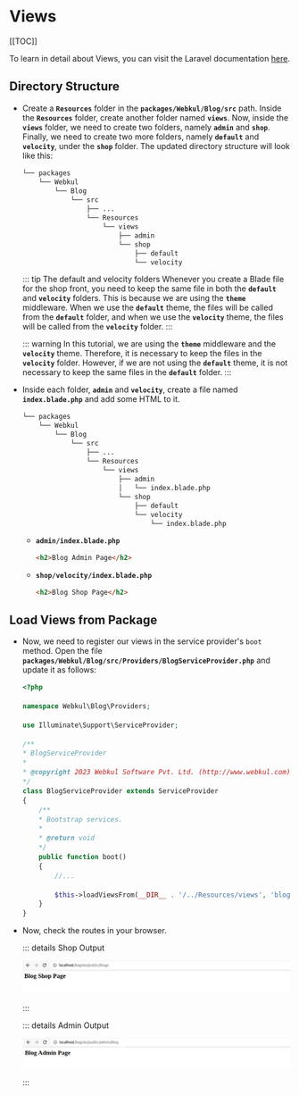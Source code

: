 # Views

[[TOC]]

To learn in detail about Views, you can visit the Laravel documentation [here](https://laravel.com/docs/10.x/views).

## Directory Structure

- Create a **`Resources`** folder in the **`packages/Webkul/Blog/src`** path. Inside the **`Resources`** folder, create another folder named **`views`**. Now, inside the **`views`** folder, we need to create two folders, namely **`admin`** and **`shop`**. Finally, we need to create two more folders, namely **`default`** and **`velocity`**, under the **`shop`** folder. The updated directory structure will look like this:

  ```
  └── packages
      └── Webkul
          └── Blog
              └── src
                  ├── ...
                  └── Resources
                      └── views
                          ├── admin
                          └── shop
                              ├── default
                              └── velocity
  ```

  ::: tip The default and velocity folders
  Whenever you create a Blade file for the shop front, you need to keep the same file in both the **`default`** and **`velocity`** folders. This is because we are using the **`theme`** middleware. When we use the **`default`** theme, the files will be called from the **`default`** folder, and when we use the **`velocity`** theme, the files will be called from the **`velocity`** folder.
  :::

  ::: warning
  In this tutorial, we are using the **`theme`** middleware and the **`velocity`** theme. Therefore, it is necessary to keep the files in the **`velocity`** folder. However, if we are not using the **`default`** theme, it is not necessary to keep the same files in the **`default`** folder.
  :::

- Inside each folder, **`admin`** and **`velocity`**, create a file named **`index.blade.php`** and add some HTML to it.

  ```
  └── packages
      └── Webkul
          └── Blog
              └── src
                  ├── ...
                  └── Resources
                      └── views
                          ├── admin
                          │   └── index.blade.php
                          └── shop
                              ├── default
                              └── velocity
                                  └── index.blade.php

  ```

  - **`admin/index.blade.php`**

    ```html
    <h2>Blog Admin Page</h2>
    ```

  - **`shop/velocity/index.blade.php`**

    ```html
    <h2>Blog Shop Page</h2>
    ```

## Load Views from Package

- Now, we need to register our views in the service provider's `boot` method. Open the file **`packages/Webkul/Blog/src/Providers/BlogServiceProvider.php`** and update it as follows:

  ```php
  <?php

  namespace Webkul\Blog\Providers;

  use Illuminate\Support\ServiceProvider;

  /**
  * BlogServiceProvider
  *
  * @copyright 2023 Webkul Software Pvt. Ltd. (http://www.webkul.com)
  */
  class BlogServiceProvider extends ServiceProvider
  {
      /**
      * Bootstrap services.
      *
      * @return void
      */
      public function boot()
      {
          //... 

          $this->loadViewsFrom(__DIR__ . '/../Resources/views', 'blog');
      }
  }
  ```

- Now, check the routes in your browser.

  ::: details Shop Output

  ![Shop Browser Output](../../assets/1.5.x/images/package-development/blog-shop-output.png)

  :::

  ::: details Admin Output

  ![Admin Browser Output](../../assets/1.5.x/images/package-development/blog-admin-output.png)

  :::
